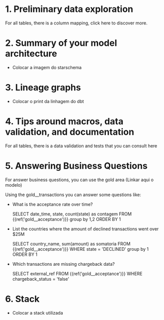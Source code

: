# 1. Preliminary data exploration

For all tables, there is a column mapping, click here to discover more.

# 2. Summary of your model architecture

- Colocar a imagem do starschema
  
# 3. Lineage graphs
- Colocar o print da linhagem do dbt

# 4. Tips around macros, data validation, and documentation

For all tables, there is a data validation and tests that you can consult here

# 5. Answering Business Questions

For answer business questions, you can use the gold area (Linkar aqui o modelo)

Using the gold__transactions you can answer some questions like: 

- What is the acceptance rate over time?

  SELECT date_time,
        state,
        count(state) as contagem
  FROM {{ref('gold__acceptance')}}
  group by 1,2
  ORDER BY 1
  
- List the countries where the amount of declined transactions went over $25M

  SELECT country_name,
        sum(amount) as somatoria
  FROM {{ref('gold__acceptance')}}
  WHERE state = 'DECLINED'
  group by 1
  ORDER BY 1

- Which transactions are missing chargeback data?

  SELECT
  external_ref
  FROM {{ref('gold__acceptance')}}
  WHERE chargeback_status = 'false'

# 6. Stack

- Colocar a stack utilizada
